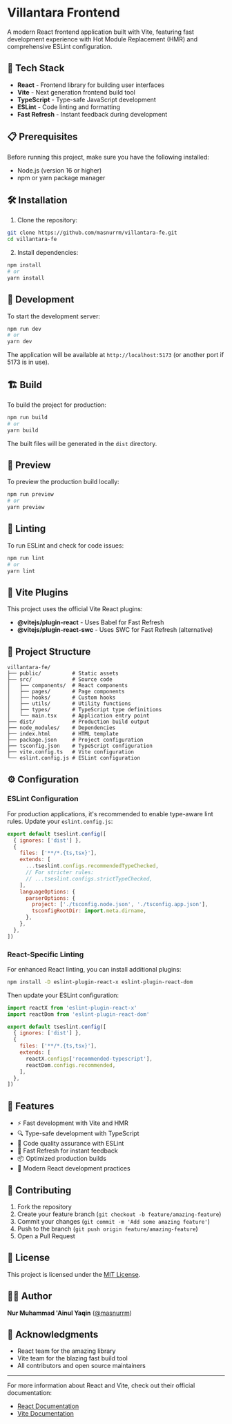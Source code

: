 # Villantara Frontend

A modern React frontend application built with Vite, featuring fast development experience with Hot Module Replacement (HMR) and comprehensive ESLint configuration.

## 🚀 Tech Stack

- **React** - Frontend library for building user interfaces
- **Vite** - Next generation frontend build tool
- **TypeScript** - Type-safe JavaScript development
- **ESLint** - Code linting and formatting
- **Fast Refresh** - Instant feedback during development

## 📋 Prerequisites

Before running this project, make sure you have the following installed:

- Node.js (version 16 or higher)
- npm or yarn package manager

## 🛠️ Installation

1. Clone the repository:
```bash
git clone https://github.com/masnurrm/villantara-fe.git
cd villantara-fe
```

2. Install dependencies:
```bash
npm install
# or
yarn install
```

## 🔧 Development

To start the development server:

```bash
npm run dev
# or
yarn dev
```

The application will be available at `http://localhost:5173` (or another port if 5173 is in use).

## 🏗️ Build

To build the project for production:

```bash
npm run build
# or
yarn build
```

The built files will be generated in the `dist` directory.

## 🧪 Preview

To preview the production build locally:

```bash
npm run preview
# or
yarn preview
```

## 📝 Linting

To run ESLint and check for code issues:

```bash
npm run lint
# or
yarn lint
```

## 🔧 Vite Plugins

This project uses the official Vite React plugins:

- **@vitejs/plugin-react** - Uses Babel for Fast Refresh
- **@vitejs/plugin-react-swc** - Uses SWC for Fast Refresh (alternative)

## 📁 Project Structure

```
villantara-fe/
├── public/          # Static assets
├── src/             # Source code
│   ├── components/  # React components
│   ├── pages/       # Page components
│   ├── hooks/       # Custom hooks
│   ├── utils/       # Utility functions
│   ├── types/       # TypeScript type definitions
│   └── main.tsx     # Application entry point
├── dist/            # Production build output
├── node_modules/    # Dependencies
├── index.html       # HTML template
├── package.json     # Project configuration
├── tsconfig.json    # TypeScript configuration
├── vite.config.ts   # Vite configuration
└── eslint.config.js # ESLint configuration
```

## ⚙️ Configuration

### ESLint Configuration

For production applications, it's recommended to enable type-aware lint rules. Update your `eslint.config.js`:

```javascript
export default tseslint.config([
  { ignores: ['dist'] },
  {
    files: ['**/*.{ts,tsx}'],
    extends: [
      ...tseslint.configs.recommendedTypeChecked,
      // For stricter rules:
      // ...tseslint.configs.strictTypeChecked,
    ],
    languageOptions: {
      parserOptions: {
        project: ['./tsconfig.node.json', './tsconfig.app.json'],
        tsconfigRootDir: import.meta.dirname,
      },
    },
  },
])
```

### React-Specific Linting

For enhanced React linting, you can install additional plugins:

```bash
npm install -D eslint-plugin-react-x eslint-plugin-react-dom
```

Then update your ESLint configuration:

```javascript
import reactX from 'eslint-plugin-react-x'
import reactDom from 'eslint-plugin-react-dom'

export default tseslint.config([
  { ignores: ['dist'] },
  {
    files: ['**/*.{ts,tsx}'],
    extends: [
      reactX.configs['recommended-typescript'],
      reactDom.configs.recommended,
    ],
  },
])
```

## 📱 Features

- ⚡ Fast development with Vite and HMR
- 🔍 Type-safe development with TypeScript
- 📏 Code quality assurance with ESLint
- 🔄 Fast Refresh for instant feedback
- 📦 Optimized production builds
- 🎯 Modern React development practices

## 🤝 Contributing

1. Fork the repository
2. Create your feature branch (`git checkout -b feature/amazing-feature`)
3. Commit your changes (`git commit -m 'Add some amazing feature'`)
4. Push to the branch (`git push origin feature/amazing-feature`)
5. Open a Pull Request

## 📄 License

This project is licensed under the [MIT License](LICENSE).

## 👨‍💻 Author

**Nur Muhammad 'Ainul Yaqin** ([@masnurrm](https://github.com/masnurrm))

## 🙏 Acknowledgments

- React team for the amazing library
- Vite team for the blazing fast build tool
- All contributors and open source maintainers

---

For more information about React and Vite, check out their official documentation:
- [React Documentation](https://react.dev/)
- [Vite Documentation](https://vitejs.dev/)

